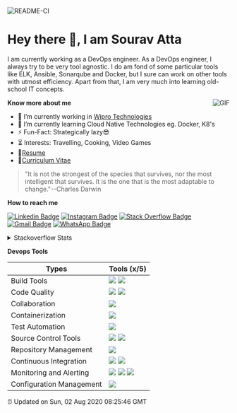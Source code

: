 ![README-CI](https://github.com/souravatta/test-readme/workflows/README-CI/badge.svg)
# Hey there 👋, I am Sourav Atta

I am currently working as a DevOps engineer. As a DevOps engineer, I always try to be very tool agnostic. I do am fond of some particular tools like 
ELK, Ansible, Sonarqube and Docker, but I sure can work on other tools with utmost efficiency. Apart from that, I am very much into learning old-school IT concepts.

<img align="right" alt="GIF" src="https://media.giphy.com/media/TirsbWvjkZdEQ2aBOs/giphy.gif"/>

**Know more about me**
- 🏢 I’m currently working in [Wipro Technologies](https://www.wipro.com/en-IN/about-us/)
- 🌱 I’m currently learning Cloud Native Technologies eg. Docker, K8's
- ⚡️ Fun-Fact: Strategically lazy😎
- ⏳ Interests: Travelling, Cooking, Video Games
- 📝[Resume](https://drive.google.com/file/d/1UE-2Qh-28ofADHblkKXirPnujfo0frm_/view?usp=drivesdk)
- 📝[Curriculum Vitae](https://drive.google.com/file/d/1UE3hWEnmTdufNrdtELRleECS4XZ40Puy/view?usp=drivesdk)

> "It is not the strongest of the species that survives, nor the most intelligent that survives. It is the one that is the most adaptable to change."--Charles Darwin

**How to reach me**

[![Linkedin Badge](https://img.shields.io/badge/-sourav-blue?style=?style=flat&logo=Linkedin&logoColor=white&link=https://www.linkedin.com/in/souravatta/)](https://www.linkedin.com/in/souravatta/)
[![Instagram Badge](https://img.shields.io/badge/-@sourav_0319-7248c5?style=flat&logo=instagram&logoColor=white&link=https://www.instagram.com/sourav_0319/)](https://www.instagram.com/sourav_0319/)
[![Stack Overflow Badge](https://img.shields.io/badge/-@souravatta-orange?style=flat&logo=StackOverflow&logoColor=white&link=https://stackoverflow.com/users/8854824/souravatta?tab=profile)](https://stackoverflow.com/users/8854824/souravatta?tab=profile)
[![Gmail Badge](https://img.shields.io/badge/-sourav.atta19395-c14438?style=flat&logo=Gmail&logoColor=white&link=mailto:sourav.atta19395@gmail.com)](mailto:sourav.atta19395@gmail.com)
[![WhatsApp Badge](https://img.shields.io/badge/-+917827970696-25D366?style=flat&logo=WhatsApp&logoColor=white&link=https://api.whatsapp.com/send?phone=917827970696)](https://api.whatsapp.com/send?phone=917827970696)

<details>
  <summary> Stackoverflow Stats </summary>
  <br>
  <img alt="IMG" src="https://github-readme-stackoverflow.vercel.app/?userID=8854824"/>
  <br>
  <hr>
  <p align="right">

  **StackOverflow Activity**
  <!-- STACKOVERFLOW:START -->
  <!-- STACKOVERFLOW:END -->

  </p>
 </details>

**Devops Tools**

|Types                         |Tools (x/5)                  |
|------------------------------|-----------------------------|
|Build Tools                   |![](https://img.shields.io/badge/Maven-3-9400D3?labelColor=7D898B) ![](https://img.shields.io/badge/npm-3-9400D3?labelColor=7D898B)                                                                         |
|Code Quality                  |![](https://img.shields.io/badge/Sonarqube-4-orange?labelColor=7D898B) ![](https://img.shields.io/badge/Jacoco-1-blue?labelColor=7D898B)                                                                    |
|Collaboration                 |![](https://img.shields.io/badge/JIRA-3-9400D3?labelColor=7D898B)						                                                                                                                                |
|Containerization			         |![](https://img.shields.io/badge/Docker-3-9400D3?labelColor=7D898B)						                                                                                                                              |  
|Test Automation			         |![](https://img.shields.io/badge/Selenium-2-green?labelColor=7D898B)					                                                                                                                                |
|Source Control Tools		       |![](https://img.shields.io/badge/GIT-3-9400D3?labelColor=7D898B) ![](https://img.shields.io/badge/Gitlab-3-9400D3?labelColor=7D898B)				                                                                |
|Repository Management		     |![](https://img.shields.io/badge/Nexus-3-9400D3?labelColor=7D898B)						                                                                                                                              |
|Continuous Integration		     |![](https://img.shields.io/badge/Jenkins-3-9400D3?labelColor=7D898B) ![](https://img.shields.io/badge/Gitlab%20CI-2-green?labelColor=7D898B)			                                                          |
|Monitoring and Alerting	     |![](https://img.shields.io/badge/ELK-4-orange?labelColor=7D898B) ![](https://img.shields.io/badge/Icinga-2-green?labelColor=7D898B) ![](https://img.shields.io/badge/Grafana-3-9400D3?labelColor=7D898B)    |
|Configuration Management	     |![](https://img.shields.io/badge/Ansible-3-9400D3?labelColor=7D898B)					                                                                                                                              |

⏰ Updated on Sun, 02 Aug 2020 08:25:46 GMT


